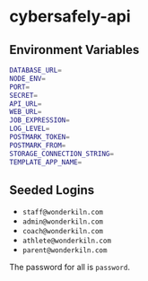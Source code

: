 # cybersafely-api

## Environment Variables

```bash
DATABASE_URL=
NODE_ENV=
PORT=
SECRET=
API_URL=
WEB_URL=
JOB_EXPRESSION=
LOG_LEVEL=
POSTMARK_TOKEN=
POSTMARK_FROM=
STORAGE_CONNECTION_STRING=
TEMPLATE_APP_NAME=
```

## Seeded Logins

- `staff@wonderkiln.com`
- `admin@wonderkiln.com`
- `coach@wonderkiln.com`
- `athlete@wonderkiln.com`
- `parent@wonderkiln.com`

The password for all is `password`.
